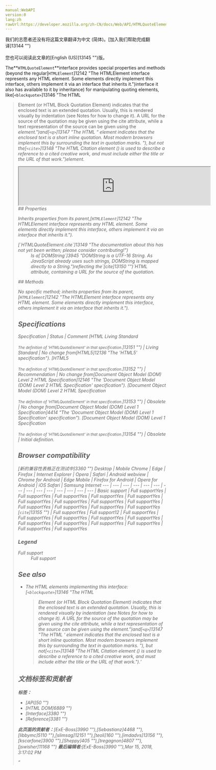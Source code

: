 ```yaml
---
manual:WebAPI
version:0
lang:zh
rawUrl:https://developer.mozilla.org/zh-CN/docs/Web/API/HTMLQuoteElement
---
```




<bdi>我们的志愿者还没有将这篇文章翻译为<bdi>中文 (简体)</bdi>。[加入我们帮助完成翻译]13144 "")<br></br>您也可以阅读此文章的[English (US)]13145 "")版。</bdi>






The**`HTMLQuoteElement`**interface provides special properties and methods (beyond the regular[`HTMLElement`]12142 "The HTMLElement interface represents any HTML element. Some elements directly implement this interface, others implement it via an interface that inherits it.")interface it also has available to it by inheritance) for manipulating quoting elements, like[`<blockquote>`]13146 "The HTML <blockquote> Element (or HTML Block Quotation Element) indicates that the enclosed text is an extended quotation. Usually, this is rendered visually by indentation (see Notes for how to change it). A URL for the source of the quotation may be given using the cite attribute, while a text representation of the source can be given using the <cite> element.")and[`<q>`]13147 "The HTML <q> element  indicates that the enclosed text is a short inline quotation. Most modern browsers implement this by surrounding the text in quotation marks. "), but not the[`<cite>`]13148 "The HTML Citation element (<cite>) is used to describe a reference to a cited creative work, and must include either the title or the URL of that work.")element.

<iframe src='https://mdn.mozillademos.org/en-US/docs/Web/API/HTMLQuoteElement$samples/inheritance_diagram?revision=1367377' width='600' height='120'></iframe>
## Properties<a name="Properties"></a>


<em>Inherits properties from its parent,[`HTMLElement`]12142 "The HTMLElement interface represents any HTML element. Some elements directly implement this interface, others implement it via an interface that inherits it.").</em>

<dl><dt>[`HTMLQuoteElement.cite`]13149 "The documentation about this has not yet been written; please consider contributing!")</dt><dd>Is a[`DOMString`]3945 "DOMString is a UTF-16 String. As JavaScript already uses such strings, DOMString is mapped directly to a String.")reflecting the`[cite]13150 "")`HTML attribute, containing a URL for the source of the quotation.</dd></dl>
## Methods<a name="Methods"></a>


<em>No specific method; inherits properties from its parent,[`HTMLElement`]12142 "The HTMLElement interface represents any HTML element. Some elements directly implement this interface, others implement it via an interface that inherits it.").</em>


## Specifications<a name="Specifications"></a>
Specification | Status | Comment 
[HTML Living Standard<br></br><small>The definition of &#39;HTMLQuoteElement&#39; in that specification.</small>]13151 "") | Living Standard | No change from[HTML5]12136 "The 'HTML5' specification"). 
[HTML5<br></br><small>The definition of &#39;HTMLQuoteElement&#39; in that specification.</small>]13152 "") | Recommendation | No change from[Document Object Model (DOM) Level 2 HTML Specification]12146 "The 'Document Object Model (DOM) Level 2 HTML Specification' specification"). 
[Document Object Model (DOM) Level 2 HTML Specification<br></br><small>The definition of &#39;HTMLQuoteElement&#39; in that specification.</small>]13153 "") | Obsolete | No change from[Document Object Model (DOM) Level 1 Specification]4414 "The 'Document Object Model (DOM) Level 1 Specification' specification"). 
[Document Object Model (DOM) Level 1 Specification<br></br><small>The definition of &#39;HTMLQuoteElement&#39; in that specification.</small>]13154 "") | Obsolete | Initial definition. 


## Browser compatibility<a name="Browser_compatibility"></a>
[新的兼容性表格正在测试中<i></i>]3360 "")
<abbr>Desktop<i></i></abbr> | <abbr>Mobile<i></i></abbr> 
<abbr>Chrome<i></i></abbr> | <abbr>Edge<i></i></abbr> | <abbr>Firefox<i></i></abbr> | <abbr>Internet Explorer<i></i></abbr> | <abbr>Opera<i></i></abbr> | <abbr>Safari<i></i></abbr> | <abbr>Android webview<i></i></abbr> | <abbr>Chrome for Android<i></i></abbr> | <abbr>Edge Mobile<i></i></abbr> | <abbr>Firefox for Android<i></i></abbr> | <abbr>Opera for Android<i></i></abbr> | <abbr>iOS Safari<i></i></abbr> | <abbr>Samsung Internet<i></i></abbr> 
 ---  |  ---  |  ---  |  ---  |  ---  |  ---  |  ---  |  ---  |  ---  |  ---  |  ---  |  ---  |  ---  |  ---  | 
Basic support | <abbr>Full support</abbr>Yes | <abbr>Full support</abbr>Yes | <abbr>Full support</abbr>Yes | <abbr>Full support</abbr>Yes | <abbr>Full support</abbr>Yes | <abbr>Full support</abbr>Yes | <abbr>Full support</abbr>Yes | <abbr>Full support</abbr>Yes | <abbr>Full support</abbr>Yes | <abbr>Full support</abbr>Yes | <abbr>Full support</abbr>Yes | <abbr>Full support</abbr>Yes | <abbr>Full support</abbr>Yes 
[`cite`]13155 "") | <abbr>Full support</abbr>Yes | <abbr>Full support</abbr>12 | <abbr>Full support</abbr>Yes | <abbr>Full support</abbr>Yes | <abbr>Full support</abbr>Yes | <abbr>Full support</abbr>Yes | <abbr>Full support</abbr>Yes | <abbr>Full support</abbr>Yes | <abbr>Full support</abbr>Yes | <abbr>Full support</abbr>Yes | <abbr>Full support</abbr>Yes | <abbr>Full support</abbr>Yes | <abbr>Full support</abbr>Yes 


### Legend<a name="Legend"></a>
<dl><dt><abbr>Full support</abbr></dt><dd>Full support</dd></dl>

## See also<a name="See_also"></a>

* The HTML elements implementing this interface:[`<blockquote>`]13146 "The HTML <blockquote> Element (or HTML Block Quotation Element) indicates that the enclosed text is an extended quotation. Usually, this is rendered visually by indentation (see Notes for how to change it). A URL for the source of the quotation may be given using the cite attribute, while a text representation of the source can be given using the <cite> element.")and[`<q>`]13147 "The HTML <q> element  indicates that the enclosed text is a short inline quotation. Most modern browsers implement this by surrounding the text in quotation marks. "), but not[`<cite>`]13148 "The HTML Citation element (<cite>) is used to describe a reference to a cited creative work, and must include either the title or the URL of that work.").



## 文档标签和贡献者
**标签：**
* [API]50 "")
* [HTML DOM]6889 "")
* [Interface]3380 "")
* [Reference]3381 "")

**此页面的贡献者：**[ExE-Boss]3990 ""),[Sebastianz]4468 ""),[libbymc]5110 ""),[slimsag]12151 ""),[teoli]160 ""),[imdadvs]13156 ""),[kscarfone]3900 ""),[Sheppy]405 ""),[tregagnon]4807 ""),[jswisher]11168 "")
**最后编辑者:**[ExE-Boss]3990 ""),<time>Mar 15, 2018, 3:17:02 PM</time>



